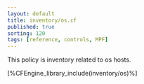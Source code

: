 ```yaml
---
layout: default
title: inventory/os.cf
published: true
sorting: 120
tags: [reference, controls, MPF]
---
```


This policy is inventory related to os hosts.

[%CFEngine_library_include(inventory/os)%]

